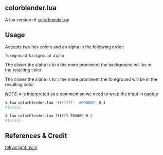 ## colorblender.lua

A lua version of [colorblender.py](https://github.com/ChristianChiarulli/colorblender)

## Usage

Accepts two hex colors and an alpha in the following order:

```
foreground background alpha
```

The closer the alpha is to `0` the more prominent the background will be in the resulting color 

The closer the alpha is to `1` the more prominent the foreground will be in the resulting color 

*NOTE:* `#` is interpreted as a comment so we need to wrap the input in quotes

```sh
$ lua colorblender.lua '#ffffff' '#000000' 0.1
#1a1a1a
```

```sh
$ lua colorblender.lua ffffff 000000 0.1
#1a1a1a
```

## References & Credit

[tokyonight.nvim](https://github.com/folke/tokyonight.nvim)
